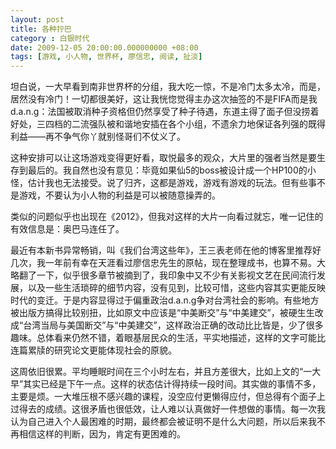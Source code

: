 ```yaml
---
layout: post 
title: 各种拧巴
category : 白银时代
date: 2009-12-05 20:00:00.000000000 +08:00
tags: [游戏, 小人物, 世界杯, 廖信忠, 阅读, 扯淡]
---
```


坦白说，一大早看到南非世界杯的分组，我大吃一惊，不是冷门太多太冷，而是，居然没有冷门！一切都很美好，这让我恍惚觉得主办这次抽签的不是FIFA而是我d.a.n.g：法国被取消种子资格但仍然享受了种子待遇，东道主得了面子但没捞着好处，三四档的二流强队被和谐地安插在各个小组，不遗余力地保证各列强的既得利益——再不争气你丫就别怪哥们不仗义了。

这种安排可以让这场游戏变得更好看，取悦最多的观众，大片里的强者当然是要生存到最后的。我自然也没有意见：毕竟如果仙5的boss被设计成一个HP100的小怪，估计我也无法接受。说了归齐，这都是游戏，游戏有游戏的玩法。但有些事不是游戏，不要认为小人物的利益是可以被随意操弄的。

类似的问题似乎也出现在《2012》，但我对这样的大片一向看过就忘，唯一记住的有效信息是：奥巴马连任了。

最近有本新书异常畅销，叫《我们台湾这些年》，王三表老师在他的博客里推荐好几次，我一年前有幸在天涯看过廖信忠先生的原帖，现在整理成书，也算不易。大略翻了一下，似乎很多章节被摘到了，我印象中又不少有关影视文艺在民间流行发展，以及一些生活琐碎的细节内容，没有见到，比较可惜，这些内容其实更能反映时代的变迁。于是内容显得过于偏重政治d.a.n.g争对台湾社会的影响。有些地方被出版方搞得比较别扭，比如原文中应该是“中美断交”与“中美建交”，被硬生生改成“台湾当局与美国断交”与“中美建交”，这样政治正确的改动比比皆是，少了很多趣味。总体看来仍然不错，着眼基层民众的生活，平实地描述，这样的文字可能比连篇累牍的研究论文更能体现社会的原貌。

这周依旧很累。平均睡眠时间在三个小时左右，并且方差很大，比如上文的“一大早”其实已经是下午一点。这样的状态估计得持续一段时间。其实做的事情不多，主要是烦。一大堆压根不感兴趣的课程，没空应付更懒得应付，但总得有个面子上过得去的成绩。这很矛盾也很低效，让人难以认真做好一件想做的事情。每一次我认为自己进入个人最困难的时期，最终都会被证明不是什么大问题，所以后来我不再相信这样的判断，因为，肯定有更困难的。

